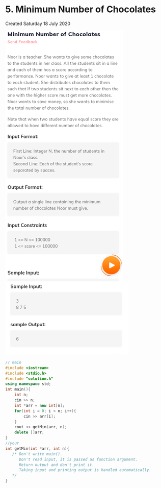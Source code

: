 # 5. Minimum Number of Chocolates
Created Saturday 18 July 2020

![](./5._Minimum_Number_of_Chocolates_-_80/pasted_image.png)
![](./5._Minimum_Number_of_Chocolates_-_80/pasted_image001.png)
```c++
// main
#include <iostream>
#include <stdio.h>
#include "solution.h"
using namespace std;
int main(){
    int n;
    cin >> n;
    int *arr = new int[n];
    for(int i = 0; i < n; i++){
        cin >> arr[i];
    }
    cout << getMin(arr, n);
    delete []arr;
}
//your
int getMin(int *arr, int n){
   /* Don't write main().
      Don't read input, it is passed as function argument.
      Return output and don't print it.
      Taking input and printing output is handled automatically.
   */
}
```
